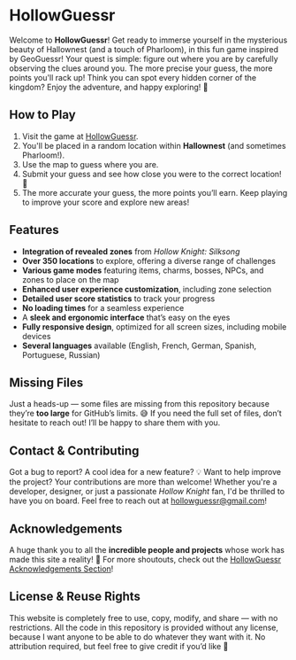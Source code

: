 # HollowGuessr

Welcome to **HollowGuessr**! Get ready to immerse yourself in the mysterious beauty of Hallownest (and a touch of Pharloom), in this fun game inspired by GeoGuessr! Your quest is simple: figure out where you are by carefully observing the clues around you. The more precise your guess, the more points you'll rack up! Think you can spot every hidden corner of the kingdom? Enjoy the adventure, and happy exploring! 🌟

## How to Play

1. Visit the game at [HollowGuessr](https://hollowguessr.alwaysdata.net/).
2. You'll be placed in a random location within **Hallownest** (and sometimes Pharloom!).
3. Use the map to guess where you are.
4. Submit your guess and see how close you were to the correct location! 🎯
5. The more accurate your guess, the more points you’ll earn. Keep playing to improve your score and explore new areas!

## Features

- **Integration of revealed zones** from *Hollow Knight: Silksong*  
- **Over 350 locations** to explore, offering a diverse range of challenges  
- **Various game modes** featuring items, charms, bosses, NPCs, and zones to place on the map  
- **Enhanced user experience customization**, including zone selection  
- **Detailed user score statistics** to track your progress  
- **No loading times** for a seamless experience  
- A **sleek and ergonomic interface** that’s easy on the eyes  
- **Fully responsive design**, optimized for all screen sizes, including mobile devices
- **Several languages** available (English, French, German, Spanish, Portuguese, Russian)

## Missing Files

Just a heads-up — some files are missing from this repository because they’re **too large** for GitHub’s limits. 😅 If you need the full set of files, don’t hesitate to reach out! I’ll be happy to share them with you.  

## Contact & Contributing

Got a bug to report? A cool idea for a new feature? 💡 Want to help improve the project? Your contributions are more than welcome! Whether you're a developer, designer, or just a passionate *Hollow Knight* fan, I'd be thrilled to have you on board. Feel free to reach out at [hollowguessr@gmail.com](mailto:hollowguessr@gmail.com)!

## Acknowledgements

A huge thank you to all the **incredible people and projects** whose work has made this site a reality! 🙏 For more shoutouts, check out the [HollowGuessr Acknowledgements Section](https://hollowguessr.alwaysdata.net/)!

## License & Reuse Rights

This website is completely free to use, copy, modify, and share — with no restrictions. All the code in this repository is provided without any license, because I want anyone to be able to do whatever they want with it. No attribution required, but feel free to give credit if you’d like 🙂